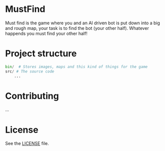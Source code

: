 # MustFind

Must find is the game where you and an AI driven bot is put down
into a big and rough map, your task is to find the bot (your other half).
Whatever happends you must find your other half!

# Project structure

```py
bin/  # Stores images, maps and this kind of things for the game
src/ # The source code
    ...
```

# Contributing

...

# License

See the [LICENSE](./LICENSE) file.
